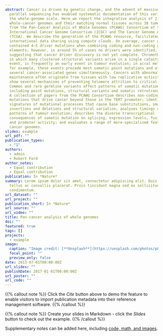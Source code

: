 ```yaml
---
abstract: Cancer is driven by genetic change, and the advent of massively
  parallel sequencing has enabled systematic documentation of this variation at
  the whole-genome scale. Here we report the integrative analysis of 2,658
  whole-cancer genomes and their matching normal tissues across 38 tumour types
  from the Pan-Cancer Analysis of Whole Genomes (PCAWG) Consortium of the
  International Cancer Genome Consortium (ICGC) and The Cancer Genome Atlas
  (TCGA). We describe the generation of the PCAWG resource, facilitated by
  international data sharing using compute clouds. On average, cancer genomes
  contained 4–5 driver mutations when combining coding and non-coding genomic
  elements; however, in around 5% of cases no drivers were identified,
  suggesting that cancer driver discovery is not yet complete. Chromothripsis,
  in which many clustered structural variants arise in a single catastrophic
  event, is frequently an early event in tumour evolution; in acral melanoma,
  for example, these events precede most somatic point mutations and affect
  several cancer-associated genes simultaneously. Cancers with abnormal telomere
  maintenance often originate from tissues with low replicative activity and
  show several mechanisms of preventing telomere attrition to critical levels.
  Common and rare germline variants affect patterns of somatic mutation,
  including point mutations, structural variants and somatic retrotransposition.
  A collection of papers from the PCAWG Consortium describes non-coding
  mutations that drive cancer beyond those in the TERT promoter; identifies new
  signatures of mutational processes that cause base substitutions, small
  insertions and deletions and structural variation; analyses timings and
  patterns of tumour evolution; describes the diverse transcriptional
  consequences of somatic mutation on splicing, expression levels, fusion genes
  and promoter activity; and evaluates a range of more-specialized features of
  cancer genomes.
slides: example
url_pdf: ""
publication_types:
  - "1"
authors:
  - admin
  - Robert Ford
author_notes:
  - Equal contribution
  - Equal contribution
publication: In *Nature*
summary: Lorem ipsum dolor sit amet, consectetur adipiscing elit. Duis posuere
  tellus ac convallis placerat. Proin tincidunt magna sed ex sollicitudin
  condimentum.
url_dataset: ""
url_project: ""
publication_short: In *Nature*
url_source: ""
url_video: ""
title: Pan-cancer analysis of whole genomes
doi: ""
featured: true
tags: []
projects:
  - example
image:
  caption: "Image credit: [**Unsplash**](https://unsplash.com/photos/pLCdAaMFLTE)"
  focal_point: ""
  preview_only: false
date: 2013-07-01T00:00:00Z
url_slides: ""
publishDate: 2017-01-01T00:00:00Z
url_poster: ""
url_code: ""
---
```


{{% callout note %}}
Click the *Cite* button above to demo the feature to enable visitors to import publication metadata into their reference management software.
{{% /callout %}}

{{% callout note %}}
Create your slides in Markdown - click the *Slides* button to check out the example.
{{% /callout %}}

Supplementary notes can be added here, including [code, math, and images](https://wowchemy.com/docs/writing-markdown-latex/).
